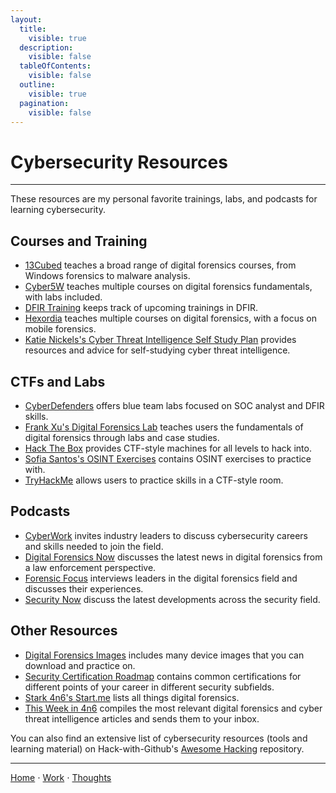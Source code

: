 ```yaml
---
layout:
  title:
    visible: true
  description:
    visible: false
  tableOfContents:
    visible: false
  outline:
    visible: true
  pagination:
    visible: false
---
```


# Cybersecurity Resources

***

These resources are my personal favorite trainings, labs, and podcasts for learning cybersecurity.

## Courses and Training

* [13Cubed](https://training.13cubed.com/) teaches a broad range of digital forensics courses, from Windows forensics to malware analysis.
* [Cyber5W](https://cyber5w.com/) teaches multiple courses on digital forensics fundamentals, with labs included.
* [DFIR Training](https://www.dfir.training/) keeps track of upcoming trainings in DFIR.
* [Hexordia](https://learn.hexordia.com/) teaches multiple courses on digital forensics, with a focus on mobile forensics.
* [Katie Nickels's Cyber Threat Intelligence Self Study Plan](https://medium.com/katies-five-cents/a-cyber-threat-intelligence-self-study-plan-part-1-968b5a8daf9a) provides resources and advice for self-studying cyber threat intelligence.

## CTFs and Labs

* [CyberDefenders](https://cyberdefenders.org/) offers blue team labs focused on SOC analyst and DFIR skills.
* [Frank Xu's Digital Forensics Lab](https://github.com/frankwxu/digital-forensics-lab) teaches users the fundamentals of digital forensics through labs and case studies.
* [Hack The Box](https://hackthebox.com/) provides CTF-style machines for all levels to hack into.
* [Sofia Santos's OSINT Exercises](https://gralhix.com/list-of-osint-exercises/) contains OSINT exercises to practice with.
* [TryHackMe](https://tryhackme.com/) allows users to practice skills in a CTF-style room.

## Podcasts

* [CyberWork](https://www.infosecinstitute.com/podcast/) invites industry leaders to discuss cybersecurity careers and skills needed to join the field.
* [Digital Forensics Now](https://digitalforensicsnow.buzzsprout.com/) discusses the latest news in digital forensics from a law enforcement perspective.
* [Forensic Focus](https://www.forensicfocus.com/podcast/) interviews leaders in the digital forensics field and discusses their experiences.
* [Security Now](https://twit.tv/shows/security-now) discuss the latest developments across the security field.

## Other Resources

* [Digital Forensics Images](https://cfreds.nist.gov/all) includes many device images that you can download and practice on.
* [Security Certification Roadmap](https://pauljerimy.com/security-certification-roadmap/) contains common certifications for different points of your career in different security subfields.
* [Stark 4n6's Start.me](https://start.me/p/q6mw4Q/forensics?locale=en) lists all things digital forensics.
* [This Week in 4n6](https://thisweekin4n6.com/) compiles the most relevant digital forensics and cyber threat intelligence articles and sends them to your inbox.

You can also find an extensive list of cybersecurity resources (tools and learning material) on Hack-with-Github's [Awesome Hacking](https://github.com/Hack-with-Github/Awesome-Hacking) repository. 

***

[Home](https://app.gitbook.com/o/0kO27okC5uVB9ALX3rho/s/036xtfEIzcEdGegONXWM/) ⋅ [Work](https://app.gitbook.com/o/0kO27okC5uVB9ALX3rho/s/WaFS755Q4sf02CxLcghQ/) ⋅ [Thoughts](https://app.gitbook.com/o/0kO27okC5uVB9ALX3rho/s/s4QQPMntQ25hmJToKSOu/)
